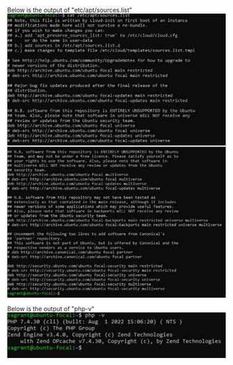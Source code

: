 Below is the output of "etc/apt/sources.list"
![Output of 'etc/apt/sources.list'](../ASSETS/Exercise-4-assets/img/sources-1.jpg)
![Output of 'etc/apt/sources.list'](../ASSETS/Exercise-4-assets/img/sources-2.jpg)

Below is the output of "php-v"
![Output of "php-v"](../ASSETS/Exercise-4-assets/img/php.jpg)